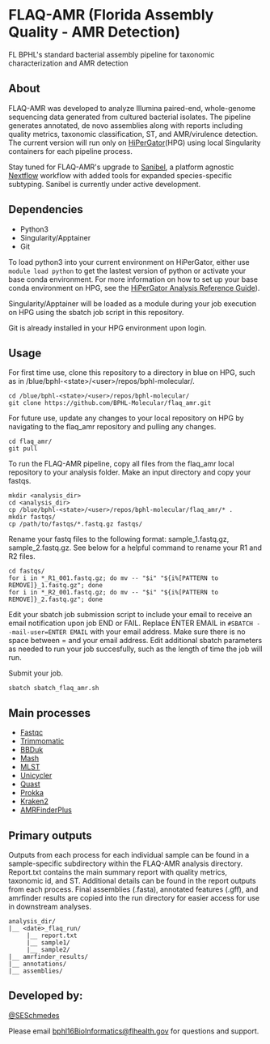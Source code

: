 # FLAQ-AMR (Florida Assembly Quality - AMR Detection)
FL BPHL's standard bacterial assembly pipeline for taxonomic characterization and AMR detection

## About
FLAQ-AMR was developed to analyze Illumina paired-end, whole-genome sequencing data generated from cultured bacterial isolates. The pipeline generates annotated, de novo assemblies along with reports including quality metrics, taxonomic classification, ST, and AMR/virulence detection. The current version will run only on [HiPerGator](https://www.rc.ufl.edu/about/hipergator/)(HPG) using local Singularity containers for each pipeline process.

Stay tuned for FLAQ-AMR's upgrade to [Sanibel](https://github.com/BPHL-Molecular/Sanibel), a platform agnostic [Nextflow](https://www.nextflow.io/) workflow with added tools for expanded species-specific subtyping. Sanibel is currently under active development.

## Dependencies
- Python3
- Singularity/Apptainer
- Git

To load python3 into your current environment on HiPerGator, either use `module load python` to get the lastest version of python or activate your base conda environment. For more information on how to set up your base conda environment on HPG, see the [HiPerGator Analysis Reference Guide](https://github.com/StaPH-B/southeast-region/tree/master/hipergator)).

Singularity/Apptainer will be loaded as a module during your job execution on HPG using the sbatch job script in this repository. 

Git is already installed in your HPG environment upon login.

## Usage

For first time use, clone this repository to a directory in blue on HPG, such as in /blue/bphl-\<state\>/\<user\>/repos/bphl-molecular/.
```
cd /blue/bphl-<state>/<user>/repos/bphl-molecular/
git clone https://github.com/BPHL-Molecular/flaq_amr.git
```
For future use, update any changes to your local repository on HPG by navigating to the flaq_amr repository and pulling any changes.
```
cd flaq_amr/
git pull
```
To run the FLAQ-AMR pipeline, copy all files from the flaq_amr local repository to your analysis folder. Make an input directory and copy your fastqs.
```
mkdir <analysis_dir>
cd <analysis_dir>
cp /blue/bphl-<state>/<user>/repos/bphl-molecular/flaq_amr/* .
mkdir fastqs/
cp /path/to/fastqs/*.fastq.gz fastqs/
```
Rename your fastq files to the following format: sample_1.fastq.gz, sample_2.fastq.gz. See below for a helpful command to rename your R1 and R2 files.
```
cd fastqs/
for i in *_R1_001.fastq.gz; do mv -- "$i" "${i%[PATTERN to REMOVE]}_1.fastq.gz"; done
for i in *_R2_001.fastq.gz; do mv -- "$i" "${i%[PATTERN to REMOVE]}_2.fastq.gz"; done
```
Edit your sbatch job submission script to include your email to receive an email notification upon job END or FAIL. Replace ENTER EMAIL in `#SBATCH --mail-user=ENTER EMAIL` with your email address. Make sure there is no space between = and your email address. Edit additional sbatch parameters as needed to run your job succesfully, such as the length of time the job will run.

Submit your job.
```
sbatch sbatch_flaq_amr.sh
```

## Main processes
- [Fastqc](https://github.com/s-andrews/FastQC)
- [Trimmomatic](https://github.com/usadellab/Trimmomatic)
- [BBDuk](https://jgi.doe.gov/data-and-tools/software-tools/bbtools/bb-tools-user-guide/bbduk-guide/)
- [Mash](https://github.com/marbl/Mash)
- [MLST](https://github.com/tseemann/mlst)
- [Unicycler](https://github.com/rrwick/Unicycler)
- [Quast](https://github.com/ablab/quast)
- [Prokka](https://github.com/tseemann/prokka)
- [Kraken2](https://github.com/DerrickWood/kraken2)
- [AMRFinderPlus](https://github.com/ncbi/amr)

## Primary outputs

Outputs from each process for each individual sample can be found in a sample-specific subdirectory within the FLAQ-AMR analysis directory. Report.txt contains the main summary report with quality metrics, taxonomic id, and ST. Additional details can be found in the report outputs from each process. Final assemblies (.fasta), annotated features (.gff), and amrfinder results are copied into the run directory for easier access for use in downstream analyses.

```
analysis_dir/
|__ <date>_flaq_run/
     |__ report.txt
     |__ sample1/
     |__ sample2/
|__ amrfinder_results/
|__ annotations/
|__ assemblies/
```

## Developed by:
[@SESchmedes](https://www.github.com/SESchmedes)<br />

Please email bphl16BioInformatics@flhealth.gov for questions and support.
